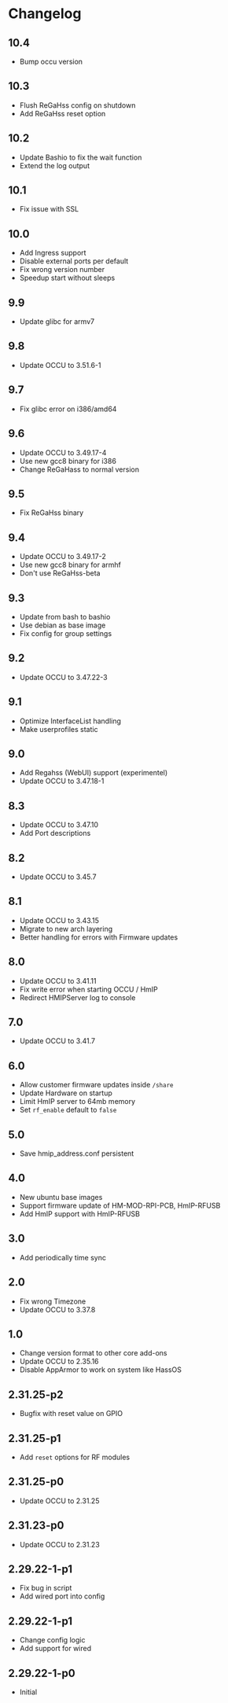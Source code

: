 # Changelog

## 10.4

- Bump occu version

## 10.3

- Flush ReGaHss config on shutdown
- Add ReGaHss reset option

## 10.2

- Update Bashio to fix the wait function
- Extend the log output

## 10.1

- Fix issue with SSL

## 10.0

- Add Ingress support
- Disable external ports per default
- Fix wrong version number
- Speedup start without sleeps

## 9.9

- Update glibc for armv7

## 9.8

- Update OCCU to 3.51.6-1

## 9.7

- Fix glibc error on i386/amd64

## 9.6

- Update OCCU to 3.49.17-4
- Use new gcc8 binary for i386
- Change ReGaHass to normal version

## 9.5

- Fix ReGaHss binary

## 9.4

- Update OCCU to 3.49.17-2
- Use new gcc8 binary for armhf
- Don't use ReGaHss-beta

## 9.3

- Update from bash to bashio
- Use debian as base image
- Fix config for group settings

## 9.2

- Update OCCU to 3.47.22-3

## 9.1

- Optimize InterfaceList handling
- Make userprofiles static

## 9.0

- Add Regahss (WebUI) support (experimentel)
- Update OCCU to 3.47.18-1

## 8.3

- Update OCCU to 3.47.10
- Add Port descriptions

## 8.2

- Update OCCU to 3.45.7

## 8.1

- Update OCCU to 3.43.15
- Migrate to new arch layering
- Better handling for errors with Firmware updates

## 8.0

- Update OCCU to 3.41.11
- Fix write error when starting OCCU / HmIP
- Redirect HMIPServer log to console

## 7.0

- Update OCCU to 3.41.7

## 6.0

- Allow customer firmware updates inside `/share`
- Update Hardware on startup
- Limit HmIP server to 64mb memory
- Set `rf_enable` default to `false`

## 5.0

- Save hmip_address.conf persistent

## 4.0

- New ubuntu base images
- Support firmware update of HM-MOD-RPI-PCB, HmIP-RFUSB
- Add HmIP support with HmIP-RFUSB

## 3.0

- Add periodically time sync

## 2.0

- Fix wrong Timezone
- Update OCCU to 3.37.8

## 1.0

- Change version format to other core add-ons
- Update OCCU to 2.35.16
- Disable AppArmor to work on system like HassOS

## 2.31.25-p2

- Bugfix with reset value on GPIO

## 2.31.25-p1

- Add `reset` options for RF modules

## 2.31.25-p0

- Update OCCU to 2.31.25

## 2.31.23-p0

- Update OCCU to 2.31.23

## 2.29.22-1-p1

- Fix bug in script
- Add wired port into config

## 2.29.22-1-p1

- Change config logic
- Add support for wired

## 2.29.22-1-p0

- Initial
